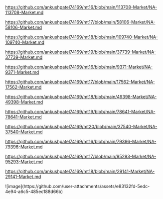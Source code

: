 <p><a href="https://github.com/ankushpatel74169/mt16/blob/main/113708-Market/NA-113708-Market.md">https://github.com/ankushpatel74169/mt16/blob/main/113708-Market/NA-113708-Market.md</a></p><p><a href="https://github.com/ankushpatel74169/mt17/blob/main/58106-Market/NA-58106-Market.md">https://github.com/ankushpatel74169/mt17/blob/main/58106-Market/NA-58106-Market.md</a></p><p><a href="https://github.com/ankushpatel74169/mt18/blob/main/109740-Market/NA-109740-Market.md">https://github.com/ankushpatel74169/mt18/blob/main/109740-Market/NA-109740-Market.md</a></p><p><a href="https://github.com/ankushpatel74169/mt19/blob/main/37739-Market/NA-37739-Market.md">https://github.com/ankushpatel74169/mt19/blob/main/37739-Market/NA-37739-Market.md</a></p><p><a href="https://github.com/ankushpatel74169/mt16/blob/main/9371-Market/NA-9371-Market.md">https://github.com/ankushpatel74169/mt16/blob/main/9371-Market/NA-9371-Market.md</a></p><p><a href="https://github.com/ankushpatel74169/mt17/blob/main/17562-Market/NA-17562-Market.md">https://github.com/ankushpatel74169/mt17/blob/main/17562-Market/NA-17562-Market.md</a></p><p><a href="https://github.com/ankushpatel74169/mt18/blob/main/49398-Market/NA-49398-Market.md">https://github.com/ankushpatel74169/mt18/blob/main/49398-Market/NA-49398-Market.md</a></p><p><a href="https://github.com/ankushpatel74169/mt19/blob/main/78641-Market/NA-78641-Market.md">https://github.com/ankushpatel74169/mt19/blob/main/78641-Market/NA-78641-Market.md</a></p><p><a href="https://github.com/ankushpatel74169/mt20/blob/main/37540-Market/NA-37540-Market.md">https://github.com/ankushpatel74169/mt20/blob/main/37540-Market/NA-37540-Market.md</a></p><p><a href="https://github.com/ankushpatel74169/mt16/blob/main/79396-Market/NA-79396-Market.md">https://github.com/ankushpatel74169/mt16/blob/main/79396-Market/NA-79396-Market.md</a></p><p><a href="https://github.com/ankushpatel74169/mt17/blob/main/95293-Market/NA-95293-Market.md">https://github.com/ankushpatel74169/mt17/blob/main/95293-Market/NA-95293-Market.md</a></p><p><a href="https://github.com/ankushpatel74169/mt18/blob/main/29141-Market/NA-29141-Market.md">https://github.com/ankushpatel74169/mt18/blob/main/29141-Market/NA-29141-Market.md</a></p>
![image](https://github.com/user-attachments/assets/e83132fd-5edc-4e94-a6c5-485ec188d66b)
